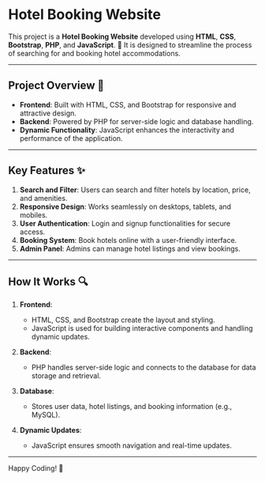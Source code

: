 # Hotel Booking Website

This project is a **Hotel Booking Website** developed using **HTML**, **CSS**, **Bootstrap**, **PHP**, and **JavaScript**. 🏨 It is designed to streamline the process of searching for and booking hotel accommodations.

---

## Project Overview 🌟

- **Frontend**: Built with HTML, CSS, and Bootstrap for responsive and attractive design.
- **Backend**: Powered by PHP for server-side logic and database handling.
- **Dynamic Functionality**: JavaScript enhances the interactivity and performance of the application.

---

## Key Features ✨

1. **Search and Filter**: Users can search and filter hotels by location, price, and amenities.
2. **Responsive Design**: Works seamlessly on desktops, tablets, and mobiles.
3. **User Authentication**: Login and signup functionalities for secure access.
4. **Booking System**: Book hotels online with a user-friendly interface.
5. **Admin Panel**: Admins can manage hotel listings and view bookings.

---

## How It Works 🔍

1. **Frontend**:
   - HTML, CSS, and Bootstrap create the layout and styling.
   - JavaScript is used for building interactive components and handling dynamic updates.

2. **Backend**:
   - PHP handles server-side logic and connects to the database for data storage and retrieval.

3. **Database**:
   - Stores user data, hotel listings, and booking information (e.g., MySQL).

4. **Dynamic Updates**:
   - JavaScript ensures smooth navigation and real-time updates.

---


Happy Coding! 🚀
